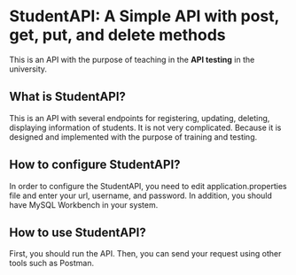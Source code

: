 # StudentAPI: A Simple API with post, get, put, and delete methods

This is an API with the purpose of teaching in the **API testing** in the university.

## What is StudentAPI?
This is an API with several endpoints for registering, updating, deleting, displaying information of students. It is not very complicated. Because it is designed and implemented with the purpose of training and testing.

## How to configure StudentAPI?
In order to configure the StudentAPI, you need to edit application.properties file and enter your url, username, and password. In addition, you should have MySQL Workbench in your system.

## How to use StudentAPI?
First, you should run the API. Then, you can send your request using other tools such as Postman.
